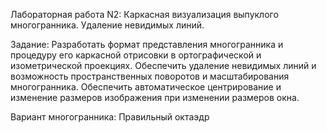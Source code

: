 Лабораторная работа N2: Каркасная визуализация выпуклого многогранника. Удаление невидимых линий.

Задание: Разработать формат представления многогранника и процедуру его каркасной отрисовки в ортографической и изометрической проекциях. Обеспечить удаление невидимых линий и возможность пространственных поворотов и
масштабирования многогранника. Обеспечить автоматическое центрирование и изменение размеров изображения при изменении размеров окна.

Вариант многогранника:
Правильный октаэдр
